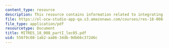 ```yaml
---
content_type: resource
description: This resource contains information related to integrating complex numbers.
file: https://ol-ocw-studio-app-qa.s3.amazonaws.com/courses/res-18-008-calculus-revisited-complex-variables-differential-equations-and-linear-algebra-fall-2011/556f9c081ab2aa8634db9db66c37246c_MITRES_18_008_partI_lec05.pdf
file_type: application/pdf
resourcetype: Document
title: MITRES_18_008_partI_lec05.pdf
uid: 556f9c08-1ab2-aa86-34db-9db66c37246c
---
```

